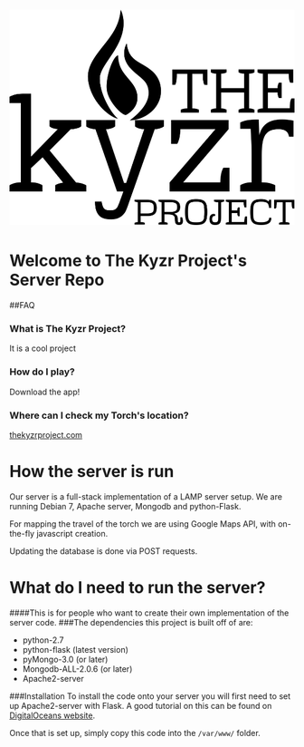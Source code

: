 [![alt tag](https://raw.githubusercontent.com/byronwasti/Kyzr-Server/master/kyzr/static/images/TheKyzrProject.png)](http://www.thekyzrproject.com/)
===
# Welcome to The Kyzr Project's Server Repo

##FAQ

### What is The Kyzr Project?
It is a cool project

### How do I play?
Download the app!

### Where can I check my Torch's location?
[thekyzrproject.com](www.thekyzrproject.com)


How the server is run
===
Our server is a full-stack implementation of a LAMP server setup.
We are running Debian 7, Apache server, Mongodb and python-Flask.

For mapping the travel of the torch we are using Google Maps API, with on-the-fly javascript creation.

Updating the database is done via POST requests.

What do I need to run the server?
===
####This is for people who want to create their own implementation of the server code.
###The dependencies this project is built off of are:
  * python-2.7
  * python-flask (latest version)
  * pyMongo-3.0 (or later)
  * Mongodb-ALL-2.0.6 (or later)
  * Apache2-server

###Installation
To install the code onto your server you will first need to set up Apache2-server with Flask. A good tutorial on this can be found on [DigitalOceans website](https://www.digitalocean.com/community/tutorials/how-to-deploy-a-flask-application-on-an-ubuntu-vps).

Once that is set up, simply copy this code into the `/var/www/` folder.

